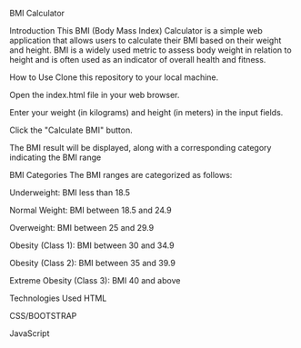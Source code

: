 BMI Calculator

Introduction
This BMI (Body Mass Index) Calculator is a simple web application that allows users to calculate their BMI based on their weight and height. BMI is a widely used metric to assess body weight in relation to height and is often used as an indicator of overall health and fitness.

How to Use
Clone this repository to your local machine.

Open the index.html file in your web browser.

Enter your weight (in kilograms) and height (in meters) in the input fields.

Click the "Calculate BMI" button.

The BMI result will be displayed, along with a corresponding category indicating the BMI range

BMI Categories
The BMI ranges are categorized as follows:

Underweight: BMI less than 18.5

Normal Weight: BMI between 18.5 and 24.9

Overweight: BMI between 25 and 29.9

Obesity (Class 1): BMI between 30 and 34.9

Obesity (Class 2): BMI between 35 and 39.9

Extreme Obesity (Class 3): BMI 40 and above

Technologies Used
HTML

CSS/BOOTSTRAP

JavaScript
